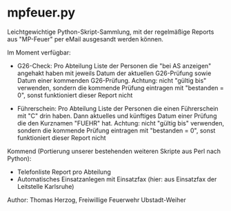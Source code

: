 # mpfeuer.py 

Leichtgewichtige Python-Skript-Sammlung, mit der regelmäßige Reports aus "MP-Feuer" per eMail ausgesandt werden können.

Im Moment verfügbar:

* G26-Check: Pro Abteilung Liste der Personen die "bei AS anzeigen" angehakt haben mit jeweils Datum der aktuellen G26-Prüfung sowie Datum einer kommenden G26-Prüfung. Achtung: nicht "gültig bis" verwenden, sondern die kommende Prüfung eintragen mit "bestanden = 0", sonst funktioniert dieser Report nicht

* Führerschein: Pro Abteilung Liste der Personen die einen Führerschein mit "C" drin haben. Dann aktuelles und künftiges Datum einer Prüfung die den Kurznamen "FUEHR" hat. Achtung: nicht "gültig bis" verwenden, sondern die kommende Prüfung eintragen mit "bestanden = 0", sonst funktioniert dieser Report nicht


Kommend (Portierung unserer bestehenden weiteren Skripte aus Perl nach Python):

* Telefonliste Report pro Abteilung
* Automatisches Einsatzanlegen mit Einsatzfax (hier: aus Einsatzfax der Leitstelle Karlsruhe)


Author: Thomas Herzog, Freiwillige Feuerwehr Ubstadt-Weiher
